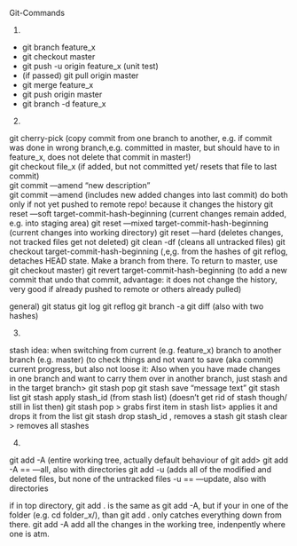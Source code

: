 Git-Commands

1)
* git branch feature_x  
* git checkout master  
* git push -u origin feature_x (unit test)  
* (if passed) git pull origin master  
* git merge feature_x  
* git push origin master  
* git branch -d feature_x  

2)
git cherry-pick (copy commit from one branch to another, e.g. if commit was done in wrong branch,e.g. committed in master, but should have to in feature_x, does not delete that commit in master!)  
git checkout file_x (if added, but not committed yet/ resets that file to last commit)  
git commit —amend “new description”  
git commit —amend (includes new added changes into last commit)
do both only if not yet pushed to remote repo! because it changes the history
git reset —soft target-commit-hash-beginning (current changes remain added, e.g. into staging area)
git reset —mixed target-commit-hash-beginning (current changes into working directory)
git reset —hard (deletes changes, not tracked files get not deleted)
git clean -df (cleans all untracked files)
git checkout target-commit-hash-beginning (,e,g. from the hashes of git reflog, detaches HEAD state. Make a branch from there. To return to master, use git checkout master)
git revert target-commit-hash-beginning (to add a new commit that undo that commit, advantage: it does not change the history, very good if already pushed to remote or others already pulled)


general)
git status
git log
git reflog
git branch -a
git diff (also with two hashes)

3)
stash idea:
when switching from current (e.g. feature_x) branch to another branch (e.g. master) (to check things and not want to save (aka commit) current progress, but also not loose it: Also when you have made changes in one branch and want to carry them over in another branch, just stash and in the target branch> git stash pop
git stash save “message text”
git stash list
git stash apply stash_id (from stash list) (doesn’t get rid of stash though/ still in list then)
git stash pop  > grabs first item in stash list> applies it and drops it from the list
git stash drop stash_id , removes a stash
git stash clear > removes all stashes
 
4)
git add -A (entire working tree, actually default behaviour of git add> git add -A == —all, also with directories
git add -u (adds all of the modified and deleted files, but none of the untracked files -u == —update, also with directories

if in top directory, git add . is the same as git add -A, but if your in one of the folder (e.g. cd folder_x/), than git add . only catches everything down from there. git add -A add all the changes in the working tree, indenpently where one is atm.

